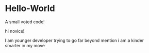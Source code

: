 # Hello-World
A small voted code!

hi novice!

I am younger developer trying to go far beyond mention
i am a kinder smarter in my move
